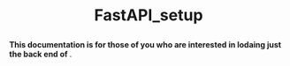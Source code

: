 # <p align="center"> FastAPI_setup </p>
<strong>This documentation is for those of you who are interested in lodaing just the back end of </strong>.
